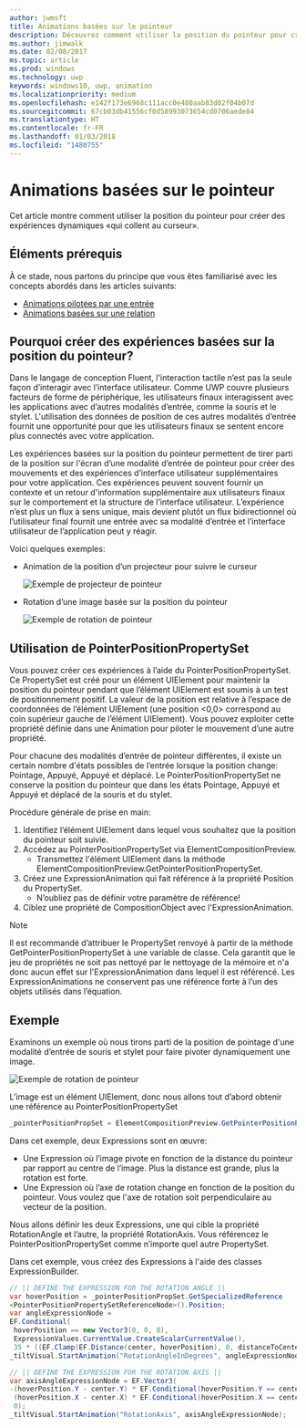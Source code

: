 ```yaml
---
author: jwmsft
title: Animations basées sur le pointeur
description: Découvrez comment utiliser la position du pointeur pour créer des expériences dynamiques «qui collent au curseur».
ms.author: jimwalk
ms.date: 02/08/2017
ms.topic: article
ms.prod: windows
ms.technology: uwp
keywords: windows10, uwp, animation
ms.localizationpriority: medium
ms.openlocfilehash: e142f173e6968c111acc0e480aab83d02f04b07d
ms.sourcegitcommit: 67cb03db41556cf0d58993073654cd0706aede84
ms.translationtype: HT
ms.contentlocale: fr-FR
ms.lasthandoff: 01/03/2018
ms.locfileid: "1480755"
---
```

# <a name="pointer-based-animations"></a>Animations basées sur le pointeur

Cet article montre comment utiliser la position du pointeur pour créer des expériences dynamiques «qui collent au curseur».

## <a name="prerequisites"></a>Éléments prérequis

À ce stade, nous partons du principe que vous êtes familiarisé avec les concepts abordés dans les articles suivants:

- [Animations pilotées par une entrée](input-driven-animations.md)
- [Animations basées sur une relation](relation-animations.md)

## <a name="why-create-pointer-position-driven-experiences"></a>Pourquoi créer des expériences basées sur la position du pointeur?

Dans le langage de conception Fluent, l'interaction tactile n’est pas la seule façon d’interagir avec l’interface utilisateur. Comme UWP couvre plusieurs facteurs de forme de périphérique, les utilisateurs finaux interagissent avec les applications avec d’autres modalités d’entrée, comme la souris et le stylet. L'utilisation des données de position de ces autres modalités d’entrée fournit une opportunité pour que les utilisateurs finaux se sentent encore plus connectés avec votre application.

Les expériences basées sur la position du pointeur permettent de tirer parti de la position sur l'écran d’une modalité d’entrée de pointeur pour créer des mouvements et des expériences d’interface utilisateur supplémentaires pour votre application. Ces expériences peuvent souvent fournir un contexte et un retour d'information supplémentaire aux utilisateurs finaux sur le comportement et la structure de l’interface utilisateur. L’expérience n’est plus un flux à sens unique, mais devient plutôt un flux bidirectionnel où l’utilisateur final fournit une entrée avec sa modalité d’entrée et l’interface utilisateur de l’application peut y réagir.

Voici quelques exemples:

- Animation de la position d’un projecteur pour suivre le curseur

    ![Exemple de projecteur de pointeur](images/animation/spotlight-reveal.gif)

- Rotation d’une image basée sur la position du pointeur

    ![Exemple de rotation de pointeur](images/animation/pointer-rotate.gif)

## <a name="using-pointerpositionpropertyset"></a>Utilisation de PointerPositionPropertySet

Vous pouvez créer ces expériences à l’aide du PointerPositionPropertySet. Ce PropertySet est créé pour un élément UIElement pour maintenir la position du pointeur pendant que l’élément UIElement est soumis à un test de positionnement positif. La valeur de la position est relative à l’espace de coordonnées de l’élément UIElement (une position <0,0> correspond au coin supérieur gauche de l’élément UIElement). Vous pouvez exploiter cette propriété définie dans une Animation pour piloter le mouvement d’une autre propriété.

Pour chacune des modalités d’entrée de pointeur différentes, il existe un certain nombre d'états possibles de l’entrée lorsque la position change: Pointage, Appuyé, Appuyé et déplacé. Le PointerPositionPropertySet ne conserve la position du pointeur que dans les états Pointage, Appuyé et Appuyé et déplacé de la souris et du stylet.

Procédure générale de prise en main:

1. Identifiez l’élément UIElement dans lequel vous souhaitez que la position du pointeur soit suivie.
1. Accédez au PointerPositionPropertySet via ElementCompositionPreview.
    - Transmettez l'élément UIElement dans la méthode ElementCompositionPreview.GetPointerPositionPropertySet.
1. Créez une ExpressionAnimation qui fait référence à la propriété Position du PropertySet.
    - N’oubliez pas de définir votre paramètre de référence!
1. Ciblez une propriété de CompositionObject avec l'ExpressionAnimation.

> [!NOTE]
> Il est recommandé d’attribuer le PropertySet renvoyé à partir de la méthode GetPointerPositionPropertySet à une variable de classe. Cela garantit que le jeu de propriétés ne soit pas nettoyé par le nettoyage de la mémoire et n'a donc aucun effet sur l'ExpressionAnimation dans lequel il est référencé. Les ExpressionAnimations ne conservent pas une référence forte à l’un des objets utilisés dans l’équation.

## <a name="example"></a>Exemple

Examinons un exemple où nous tirons parti de la position de pointage d'une modalité d’entrée de souris et stylet pour faire pivoter dynamiquement une image.

![Exemple de rotation de pointeur](images/animation/pointer-rotate.gif)

L’image est un élément UIElement, donc nous allons tout d’abord obtenir une référence au PointerPositionPropertySet

```csharp
_pointerPositionPropSet = ElementCompositionPreview.GetPointerPositionPropertySet(UIElement element);
```

Dans cet exemple, deux Expressions sont en œuvre:

- Une Expression où l’image pivote en fonction de la distance du pointeur par rapport au centre de l’image. Plus la distance est grande, plus la rotation est forte.
- Une Expression où l’axe de rotation change en fonction de la position du pointeur. Vous voulez que l'axe de rotation soit perpendiculaire au vecteur de la position.

Nous allons définir les deux Expressions, une qui cible la propriété RotationAngle et l’autre, la propriété RotationAxis. Vous référencez le PointerPositionPropertySet comme n’importe quel autre PropertySet.

Dans cet exemple, vous créez des Expressions à l'aide des classes ExpressionBuilder.

```csharp
// || DEFINE THE EXPRESSION FOR THE ROTATION ANGLE ||
var hoverPosition = _pointerPositionPropSet.GetSpecializedReference
<PointerPositionPropertySetReferenceNode>().Position;
var angleExpressionNode =
EF.Conditional(
 hoverPosition == new Vector3(0, 0, 0),
 ExpressionValues.CurrentValue.CreateScalarCurrentValue(),
 35 * ((EF.Clamp(EF.Distance(center, hoverPosition), 0, distanceToCenter) % distanceToCenter) / distanceToCenter));
_tiltVisual.StartAnimation("RotationAngleInDegrees", angleExpressionNode);

// || DEFINE THE EXPRESSION FOR THE ROTATION AXIS ||
var axisAngleExpressionNode = EF.Vector3(
-(hoverPosition.Y - center.Y) * EF.Conditional(hoverPosition.Y == center.Y, 0, 1),
 (hoverPosition.X - center.X) * EF.Conditional(hoverPosition.X == center.X, 0, 1),
 0);
_tiltVisual.StartAnimation("RotationAxis", axisAngleExpressionNode);
```